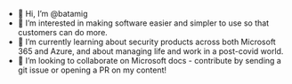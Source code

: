 - 👋 Hi, I’m @batamig
- 👀 I’m interested in making software easier and simpler to use so that customers can do more.
- 🌱 I’m currently learning about security products across both Microsoft 365 and Azure, and about managing life and work in a post-covid world.
- 💞️ I’m looking to collaborate on Microsoft docs - contribute by sending a git issue or opening a PR on my content!

<!---
batamig/batamig is a ✨ special ✨ repository because its `README.md` (this file) appears on your GitHub profile.
You can click the Preview link to take a look at your changes.
--->

